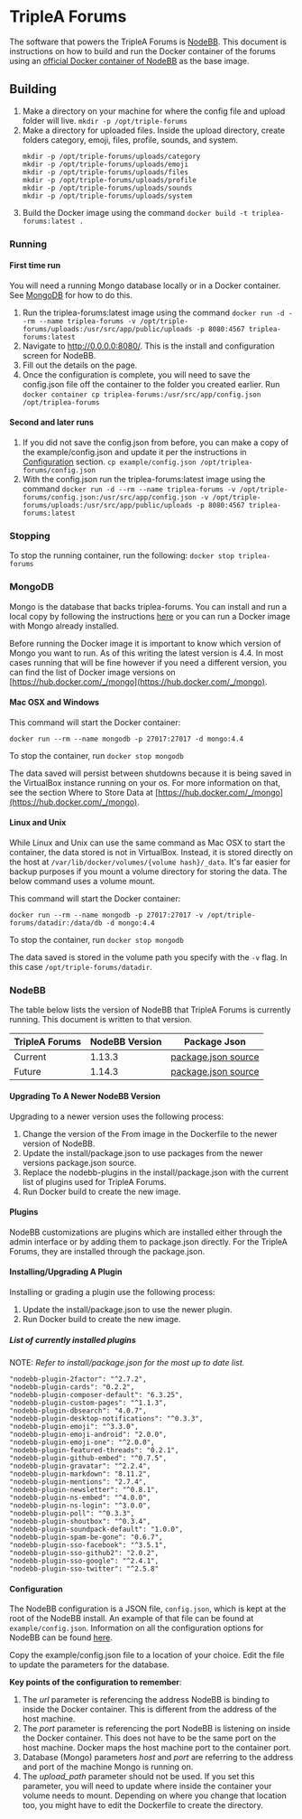 # TripleA Forums

The software that powers the TripleA Forums is [NodeBB](https://github.com/NodeBB/NodeBB). 
This document is instructions on how to build and run the Docker container of the forums using an 
[official Docker container of NodeBB](https://hub.docker.com/r/nodebb/docker) as the base image.

## Building

1. Make a directory on your machine for where the config file and upload folder will live. ```mkdir -p /opt/triple-forums```
2. Make a directory for uploaded files. Inside the upload directory, create folders category, emoji, files, profile, 
sounds, and system.
    ```
    mkdir -p /opt/triple-forums/uploads/category
    mkdir -p /opt/triple-forums/uploads/emoji
    mkdir -p /opt/triple-forums/uploads/files
    mkdir -p /opt/triple-forums/uploads/profile
    mkdir -p /opt/triple-forums/uploads/sounds
    mkdir -p /opt/triple-forums/uploads/system
    ```
3. Build the Docker image using the command ```docker build -t triplea-forums:latest .```

### Running

#### First time run

You will need a running Mongo database locally or in a Docker container. See [MongoDB](#mongodb) for how to do this.

1. Run the triplea-forums:latest image using the command 
```docker run -d --rm --name triplea-forums -v /opt/triple-forums/uploads:/usr/src/app/public/uploads -p 8080:4567 triplea-forums:latest```  
2. Navigate to http://0.0.0.0:8080/. This is the install and configuration screen for NodeBB.
3. Fill out the details on the page.
4. Once the configuration is complete, you will need to save the config.json file off the container to the folder you 
created earlier. Run ```docker container cp triplea-forums:/usr/src/app/config.json /opt/triplea-forums```

#### Second and later runs

1. If you did not save the config.json from before, you can make a copy of the example/config.json 
and update it per the instructions in [Configuration](#configuration) section. 
```cp example/config.json /opt/triplea-forums/config.json```  
2. With the config.json run the triplea-forums:latest image using the command 
```docker run -d --rm --name triplea-forums -v /opt/triple-forums/config.json:/usr/src/app/config.json -v /opt/triple-forums/uploads:/usr/src/app/public/uploads -p 8080:4567 triplea-forums:latest```

### Stopping

To stop the running container, run the following: ```docker stop triplea-forums```

### MongoDB  

Mongo is the database that backs triplea-forums. You can install and run a local copy by following the
instructions [here](https://docs.mongodb.com/manual/installation/) or you can run a Docker image with Mongo already
installed.

Before running the Docker image it is important to know which version of Mongo you want to run. As of this writing the 
latest version is 4.4. In most cases running that will be fine however if you need a different version, you can find 
the list of Docker image versions on [https://hub.docker.com/_/mongo](https://hub.docker.com/_/mongo).

#### Mac OSX and Windows

This command will start the Docker container:

```
docker run --rm --name mongodb -p 27017:27017 -d mongo:4.4
```

To stop the container, run ```docker stop mongodb```

The data saved will persist between shutdowns because it is being saved in the VirtualBox instance running on your os.
For more information on that, see the section Where to Store Data at 
[https://hub.docker.com/_/mongo](https://hub.docker.com/_/mongo).

#### Linux and Unix

While Linux and Unix can use the same command as Mac OSX to start the container, the data stored is not in VirtualBox.
Instead, it is stored directly on the host at `/var/lib/docker/volumes/{volume hash}/_data`. It's far easier for backup
purposes if you mount a volume directory for storing the data. The below command uses a volume mount.

This command will start the Docker container:

```
docker run --rm --name mongodb -p 27017:27017 -v /opt/triple-forums/datadir:/data/db -d mongo:4.4
```

To stop the container, run ```docker stop mongodb```

The data saved is stored in the volume path you specify with the `-v` flag. In this case `/opt/triple-forums/datadir`.  

### NodeBB

The table below lists the version of NodeBB that TripleA Forums is currently running. This document 
is written to that version.

| TripleA Forums | NodeBB Version | Package Json                                                                             |
|----------------|----------------|------------------------------------------------------------------------------------------|
| Current        | 1.13.3         | [package.json source](https://github.com/NodeBB/NodeBB/blob/v1.13.3/install/package.json)|
| Future         | 1.14.3         | [package.json source](https://github.com/NodeBB/NodeBB/blob/v1.14.3/install/package.json)|

#### Upgrading To A Newer NodeBB Version

Upgrading to a newer version uses the following process:

1. Change the version of the From image in the Dockerfile to the newer version of NodeBB.
2. Update the install/package.json to use packages from the newer versions package.json source.
3. Replace the nodebb-plugins in the install/package.json with the current list of plugins used for TripleA Forums.
4. Run Docker build to create the new image.

#### Plugins  

NodeBB customizations are plugins which are installed either through the admin interface or by adding them 
to package.json directly. For the TripleA Forums, they are installed through the package.json.

#### Installing/Upgrading A Plugin

Installing or grading a plugin use the following process:

1. Update the install/package.json to use the newer plugin.
2. Run Docker build to create the new image.

##### List of currently installed plugins  

NOTE: *Refer to install/package.json for the most up to date list.*

```
"nodebb-plugin-2factor": "^2.7.2",
"nodebb-plugin-cards": "0.2.2",
"nodebb-plugin-composer-default": "6.3.25",
"nodebb-plugin-custom-pages": "^1.1.3",
"nodebb-plugin-dbsearch": "4.0.7",
"nodebb-plugin-desktop-notifications": "^0.3.3",
"nodebb-plugin-emoji": "^3.3.0",
"nodebb-plugin-emoji-android": "2.0.0",
"nodebb-plugin-emoji-one": "^2.0.0",
"nodebb-plugin-featured-threads": "0.2.1",
"nodebb-plugin-github-embed": "^0.7.5",
"nodebb-plugin-gravatar": "^2.2.4",
"nodebb-plugin-markdown": "8.11.2",
"nodebb-plugin-mentions": "2.7.4",
"nodebb-plugin-newsletter": "^0.8.1",
"nodebb-plugin-ns-embed": "^4.0.0",
"nodebb-plugin-ns-login": "^3.0.0",
"nodebb-plugin-poll": "^0.3.3",
"nodebb-plugin-shoutbox": "^0.3.4",
"nodebb-plugin-soundpack-default": "1.0.0",
"nodebb-plugin-spam-be-gone": "0.6.7",
"nodebb-plugin-sso-facebook": "^3.5.1",
"nodebb-plugin-sso-github2": "2.0.2",
"nodebb-plugin-sso-google": "^2.4.1",
"nodebb-plugin-sso-twitter": "^2.5.8"
```    

#### Configuration

The NodeBB configuration is a JSON file, ```config.json```, which is kept at the root of the NodeBB install.
An example of that file can be found at ```example/config.json```. Information on all the configuration 
options for NodeBB can be found [here](https://docs.nodebb.org/configuring/config/).

Copy the example/config.json file to a location of your choice. Edit the file to update the parameters for the database. 

**Key points of the configuration to remember**:

1. The *url* parameter is referencing the address NodeBB is binding to inside the Docker container. This is different 
from the address of the host machine.
2. The *port* parameter is referencing the port NodeBB is listening on inside the Docker container. This does not 
have to be the same port on the host machine. Docker maps the host machine port to the container port.  
3. Database (Mongo) parameters *host* and *port* are referring to the address and port of the machine 
Mongo is running on.  
4. The *upload_path* parameter should not be used. If you set this parameter, you will need to update where inside the 
container your volume needs to mount. Depending on where you change that location too, you might have to edit the 
Dockerfile to create the directory. 
